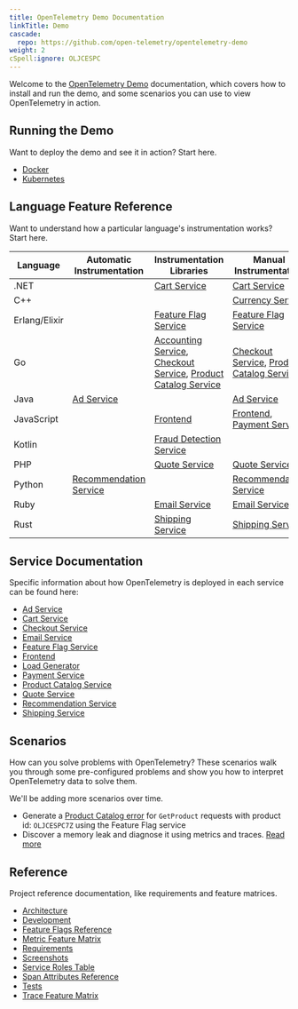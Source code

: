 ```yaml
---
title: OpenTelemetry Demo Documentation
linkTitle: Demo
cascade:
  repo: https://github.com/open-telemetry/opentelemetry-demo
weight: 2
cSpell:ignore: OLJCESPC
---
```


Welcome to the [OpenTelemetry Demo](/ecosystem/demo/) documentation, which
covers how to install and run the demo, and some scenarios you can use to view
OpenTelemetry in action.

## Running the Demo

Want to deploy the demo and see it in action? Start here.

- [Docker](docker-deployment/)
- [Kubernetes](kubernetes-deployment/)

## Language Feature Reference

Want to understand how a particular language's instrumentation works? Start
here.

| Language      | Automatic Instrumentation                          | Instrumentation Libraries                                                                                                                | Manual Instrumentation                                                                       |
| ------------- | -------------------------------------------------- | ---------------------------------------------------------------------------------------------------------------------------------------- | -------------------------------------------------------------------------------------------- |
| .NET          |                                                    | [Cart Service](services/cart/)                                                                                                           | [Cart Service](services/cart/)                                                               |
| C++           |                                                    |                                                                                                                                          | [Currency Service](services/currency/)                                                       |
| Erlang/Elixir |                                                    | [Feature Flag Service](services/feature-flag/)                                                                                           | [Feature Flag Service](services/feature-flag/)                                               |
| Go            |                                                    | [Accounting Service](services/accounting/), [Checkout Service](services/checkout/), [Product Catalog Service](services/product-catalog/) | [Checkout Service](services/checkout/), [Product Catalog Service](services/product-catalog/) |
| Java          | [Ad Service](services/ad/)                         |                                                                                                                                          | [Ad Service](services/ad/)                                                                   |
| JavaScript    |                                                    | [Frontend](services/frontend/)                                                                                                           | [Frontend](services/frontend/), [Payment Service](services/payment/)                         |
| Kotlin        |                                                    | [Fraud Detection Service](services/fraud-detection/)                                                                                     |                                                                                              |
| PHP           |                                                    | [Quote Service](services/quote/)                                                                                                         | [Quote Service](services/quote/)                                                             |
| Python        | [Recommendation Service](services/recommendation/) |                                                                                                                                          | [Recommendation Service](services/recommendation/)                                           |
| Ruby          |                                                    | [Email Service](services/email/)                                                                                                         | [Email Service](services/email/)                                                             |
| Rust          |                                                    | [Shipping Service](services/shipping/)                                                                                                   | [Shipping Service](services/shipping/)                                                       |

## Service Documentation

Specific information about how OpenTelemetry is deployed in each service can be
found here:

- [Ad Service](services/ad/)
- [Cart Service](services/cart/)
- [Checkout Service](services/checkout/)
- [Email Service](services/email/)
- [Feature Flag Service](services/feature-flag/)
- [Frontend](services/frontend/)
- [Load Generator](services/load-generator/)
- [Payment Service](services/payment/)
- [Product Catalog Service](services/product-catalog/)
- [Quote Service](services/quote/)
- [Recommendation Service](services/recommendation/)
- [Shipping Service](services/shipping/)

## Scenarios

How can you solve problems with OpenTelemetry? These scenarios walk you through
some pre-configured problems and show you how to interpret OpenTelemetry data to
solve them.

We'll be adding more scenarios over time.

- Generate a [Product Catalog error](feature-flags) for `GetProduct` requests
  with product id: `OLJCESPC7Z` using the Feature Flag service
- Discover a memory leak and diagnose it using metrics and traces.
  [Read more](scenarios/recommendation-cache/)

## Reference

Project reference documentation, like requirements and feature matrices.

- [Architecture](architecture/)
- [Development](development/)
- [Feature Flags Reference](feature-flags/)
- [Metric Feature Matrix](metric-features/)
- [Requirements](./requirements/)
- [Screenshots](screenshots/)
- [Service Roles Table](service-table/)
- [Span Attributes Reference](manual-span-attributes/)
- [Tests](tests/)
- [Trace Feature Matrix](trace-features/)
